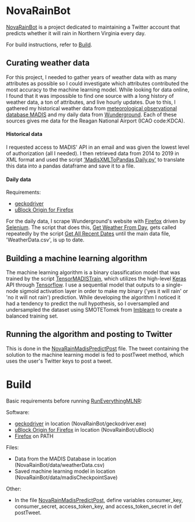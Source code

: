 # NovaRainBot


[NovaRainBot](https://twitter.com/novarainbot
) is a project dedicated to maintaining a Twitter account that predicts whether it will rain in Northern Virginia every day.
 
For build instructions, refer to [Build](#build).
 
 
<h2> Curating weather data </h2>


For this project, I needed to gather years of weather data with as many attributes as possible so I could investigate which attributes contributed the most accuracy to the machine learning model. While looking for data online, I found that it was impossible to find one source with a long history of weather data, a ton of attributes, and live hourly updates. Due to this, I gathered my historical weather data from [meteorological observational database MADIS](https://madis.ncep.noaa.gov/) and my daily data from [Wunderground](https://www.wunderground.com/). Each of these sources gives me data for the Reagan National Airport (ICAO code:KDCA). 

<h4> Historical data </h4> 

I requested access to MADIS' API in an email and was given the lowest level of authorization (all I needed). I then retrieved data from 2014 to 2019 in XML format and used the script ['MadisXMLToPandas Daily.py'](https://github.com/31Hemlock/NovaRainBot/blob/master/GetRecentWeather/MadisXMLToPandas%20Daily.py) to translate this data into a pandas dataframe and save it to a file.

<h4> Daily data </h4>

Requirements:
* [geckodriver](https://github.com/mozilla/geckodriver/releases)
* [uBlock Origin for Firefox](https://github.com/gorhill/uBlock)

For the daily data, I scrape Wunderground's website with [Firefox](https://www.mozilla.org/en-US/firefox/new/) driven by [Selenium](https://selenium.dev/). The script that does this, [Get Weather From Day](https://github.com/31Hemlock/NovaRainBot/blob/master/getWeatherFromDay.py), gets called repeatedly by the script [Get All Recent Dates](https://github.com/31Hemlock/NovaRainBot/blob/master/getAllRecentDates.py) until the main data file, 'WeatherData.csv', is up to date. 


<h2> Building a machine learning algorithm </h2>

The machine learning algorithm is a binary classification model that was trained by the script [TensorMADISTrain](https://github.com/31Hemlock/NovaRainBot/blob/master/TensorMADISTrain.py), which utilizes the high-level [Keras](https://keras.io/) API through [Tensorflow](https://www.tensorflow.org/). I use a sequential model that outputs to a single-node sigmoid activation layer in order to make my binary ('yes it will rain' or 'no it will not rain') prediction. While developing the algorithm I noticed it had a tendency to predict the null hypothesis, so I oversampled and undersampled the dataset using SMOTETomek from [Imblearn](https://github.com/scikit-learn-contrib/imbalanced-learn/tree/master/imblearn) to create a balanced training set. 

<h2> Running the algorithm and posting to Twitter </h2>

This is done in the [NovaRainMadisPredictPost](https://github.com/31Hemlock/NovaRainBot/blob/master/NovaRainMADISPredictPost.py) file. The tweet containing the solution to the machine learning model is fed to postTweet method, which uses the user's Twitter keys to post a tweet. 

# Build

 Basic requirements before running [RunEverythingMLNR](https://github.com/31Hemlock/NovaRainBot/blob/master/RunEverythingMLNR.py):
 
 Software:
 
* [geckodriver](https://github.com/mozilla/geckodriver/releases) in location (NovaRainBot/geckodriver.exe)
* [uBlock Origin for Firefox](https://github.com/gorhill/uBlock) in location (NovaRainBot/uBlock)
* [Firefox](https://www.mozilla.org/en-US/firefox/new/) on PATH

Files:

* Data from the MADIS Database in location (NovaRainBot/data/weatherData.csv)
* Saved machine learning model in location (NovaRainBot/data/madisCheckpointSave)

Other:

* In the file [NovaRainMadisPredictPost](https://github.com/31Hemlock/NovaRainBot/blob/master/NovaRainMADISPredictPost.py), define variables consumer_key, consumer_secret, access_token_key, and access_token_secret in def postTweet. 


